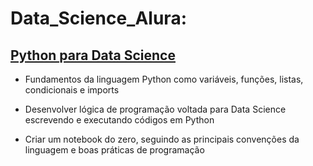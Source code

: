 # Data_Science_Alura:

## [Python para Data Science](https://colab.research.google.com/drive/1ZvG4vVo1PLj6kdig0Hv2TQ6W6Ve6fUit?usp=sharing)

- Fundamentos da linguagem Python como variáveis, funções, listas, condicionais e imports 

- Desenvolver lógica de programação voltada para Data Science escrevendo e executando códigos em Python  

- Criar um notebook do zero, seguindo as principais convenções da linguagem e boas práticas de programação 
